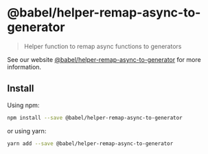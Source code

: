 # @babel/helper-remap-async-to-generator

> Helper function to remap async functions to generators

See our website [@babel/helper-remap-async-to-generator](https://babeljs.io/docs/en/next/babel-helper-remap-async-to-generator.html) for more information.

## Install

Using npm:

```sh
npm install --save @babel/helper-remap-async-to-generator
```

or using yarn:

```sh
yarn add --save @babel/helper-remap-async-to-generator
```
